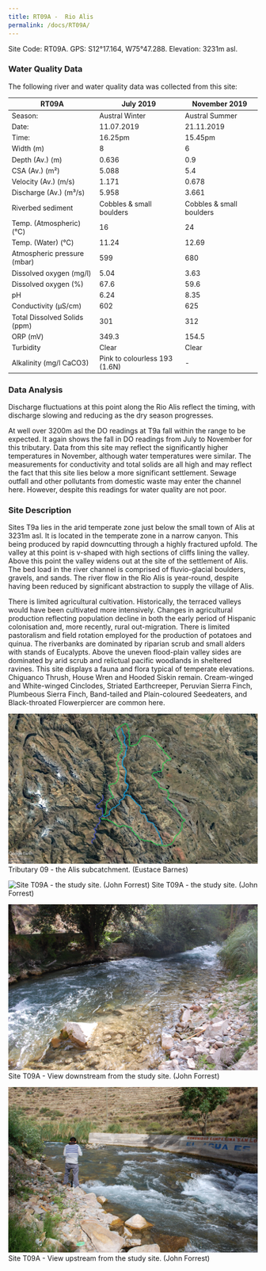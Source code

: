 ```yaml
---
title: RT09A -  Rio Alis
permalink: /docs/RT09A/
---
```



Site Code: RT09A.  GPS: S12°17.164, W75°47.288. Elevation:
3231m asl.

### Water Quality Data

The following river and water quality data was collected from this site:

| RT09A                        | July 2019                     | November 2019            |
|------------------------------|-------------------------------|--------------------------|
| Season:                      | Austral Winter                | Austral Summer           |
| Date:                        | 11.07.2019                    | 21.11.2019               |
| Time:                        | 16.25pm                       | 15.45pm                  |
| Width (m)                    | 8                             | 6                        |
| Depth (Av.) (m)              | 0.636                         | 0.9                      |
| CSA (Av.) (m²)               | 5.088                         | 5.4                      |
| Velocity (Av.) (m/s)         | 1.171                         | 0.678                    |
| Discharge (Av.) (m³/s)       | 5.958                         | 3.661                    |
| Riverbed sediment            | Cobbles & small boulders      | Cobbles & small boulders |
| Temp. (Atmospheric) (°C)     | 16                            | 24                       |
| Temp. (Water) (°C)           | 11.24                         | 12.69                    |
| Atmospheric pressure (mbar)  | 599                           | 680                      |
| Dissolved oxygen (mg/l)      | 5.04                          | 3.63                     |
| Dissolved oxygen (%)         | 67.6                          | 59.6                     |
| pH                           | 6.24                          | 8.35                     |
| Conductivity (µS/cm)         | 602                           | 625                      |
| Total Dissolved Solids (ppm) | 301                           | 312                      |
| ORP (mV)                     | 349.3                         | 154.5                    |
| Turbidity                    | Clear                         | Clear                    |
| Alkalinity (mg/l CaCO3)      | Pink to colourless 193 (1.6N) |  -                       |

### Data Analysis
Discharge fluctuations at this point along the Rio Alis reflect the timing, with discharge slowing and reducing as the dry season progresses.                       

At well over 3200m asl the DO readings at T9a fall within the range to be expected. It again shows the fall in DO readings from July to November for this tributary. Data from this site may reflect the significantly higher temperatures in November, although water temperatures were similar. The measurements for conductivity and total solids are all high and may reflect the fact that this site lies below a more significant settlement. Sewage outfall and other pollutants from domestic waste may enter the channel here. However, despite this readings for water quality are not poor.


### Site Description
Sites T9a lies in the arid temperate zone just below the small town of Alis at 3231m asl. It is located in the temperate zone in a narrow canyon. This being produced by rapid downcutting through a highly fractured upfold. The valley at this point is v-shaped with high sections of cliffs lining the valley.  Above this point the valley widens out at the site of the settlement of Alis. The bed load in the river channel is comprised of fluvio-glacial boulders, gravels, and sands. The river flow in the Rio Alis is year-round, despite having been reduced by significant abstraction to supply the village of Alis. 

There is limited agricultural cultivation. Historically, the terraced valleys would have been cultivated more intensively. Changes in agricultural production reflecting population decline in both the early period of Hispanic colonisation and, more recently, rural out-migration. There is limited pastoralism and field rotation employed for the production of potatoes and quinua. The riverbanks are dominated by riparian scrub and small alders with stands of Eucalypts. Above the uneven flood-plain valley sides are dominated by arid scrub and relictual pacific woodlands in sheltered ravines. This site displays a fauna and flora typical of temperate elevations. Chiguanco Thrush, House Wren and Hooded Siskin remain. Cream-winged and White-winged Cinclodes, Striated Earthcreeper, Peruvian Sierra Finch, Plumbeous Sierra Finch, Band-tailed and Plain-coloured Seedeaters, and Black-throated Flowerpiercer are common here.


![Tributary T09 - the Alis subcatchment. (Eustace Barnes)](/assets/SiteDescriptions/T9/T9Alissubcatchment.jpg)
Tributary 09 - the Alis subcatchment. (Eustace Barnes)


![Site T09A - the study site. (John Forrest)](/assets/SiteDescriptions/T9/T9AStudysite.JPG)
Site T09A - the study site. (John Forrest)


![Site T09A - View downstream from the study site. (John Forrest)](/assets/SiteDescriptions/T9/T9AViewdownstream.JPG)
Site T09A - View downstream from the study site. (John Forrest)


![Site T09A - View upstream from the study site. (John Forrest)](/assets/SiteDescriptions/T9/T9AViewupstream2.JPG)
Site T09A - View upstream from the study site. (John Forrest)
